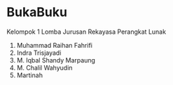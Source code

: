 # BukaBuku
Kelompok 1 Lomba Jurusan Rekayasa Perangkat Lunak
1. Muhammad Raihan Fahrifi
2. Indra Trisjayadi
3. M. Iqbal Shandy Marpaung
4. M. Chalil Wahyudin
5. Martinah
